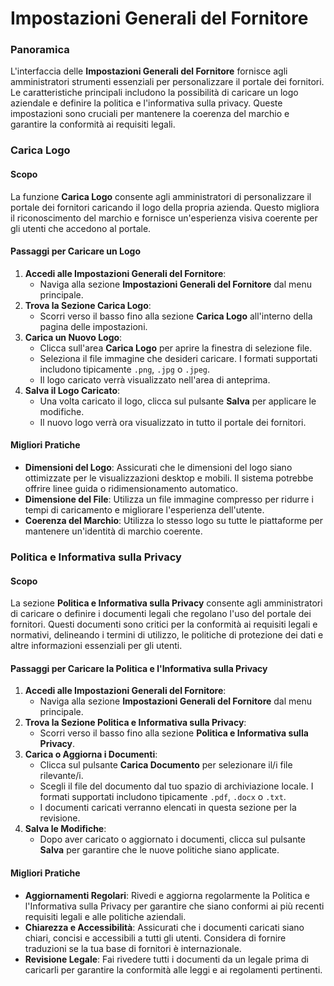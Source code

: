 # Impostazioni Generali del Fornitore

### Panoramica

L'interfaccia delle **Impostazioni Generali del Fornitore** fornisce agli amministratori strumenti essenziali per personalizzare il portale dei fornitori. Le caratteristiche principali includono la possibilità di caricare un logo aziendale e definire la politica e l'informativa sulla privacy. Queste impostazioni sono cruciali per mantenere la coerenza del marchio e garantire la conformità ai requisiti legali.

### Carica Logo

#### Scopo

La funzione **Carica Logo** consente agli amministratori di personalizzare il portale dei fornitori caricando il logo della propria azienda. Questo migliora il riconoscimento del marchio e fornisce un'esperienza visiva coerente per gli utenti che accedono al portale.

#### Passaggi per Caricare un Logo

1. **Accedi alle Impostazioni Generali del Fornitore**:
   * Naviga alla sezione **Impostazioni Generali del Fornitore** dal menu principale.
2. **Trova la Sezione Carica Logo**:
   * Scorri verso il basso fino alla sezione **Carica Logo** all'interno della pagina delle impostazioni.
3. **Carica un Nuovo Logo**:
   * Clicca sull'area **Carica Logo** per aprire la finestra di selezione file.
   * Seleziona il file immagine che desideri caricare. I formati supportati includono tipicamente `.png`, `.jpg` o `.jpeg`.
   * Il logo caricato verrà visualizzato nell'area di anteprima.
4. **Salva il Logo Caricato**:
   * Una volta caricato il logo, clicca sul pulsante **Salva** per applicare le modifiche.
   * Il nuovo logo verrà ora visualizzato in tutto il portale dei fornitori.

#### Migliori Pratiche

* **Dimensioni del Logo**: Assicurati che le dimensioni del logo siano ottimizzate per le visualizzazioni desktop e mobili. Il sistema potrebbe offrire linee guida o ridimensionamento automatico.
* **Dimensione del File**: Utilizza un file immagine compresso per ridurre i tempi di caricamento e migliorare l'esperienza dell'utente.
* **Coerenza del Marchio**: Utilizza lo stesso logo su tutte le piattaforme per mantenere un'identità di marchio coerente.

### Politica e Informativa sulla Privacy

#### Scopo

La sezione **Politica e Informativa sulla Privacy** consente agli amministratori di caricare o definire i documenti legali che regolano l'uso del portale dei fornitori. Questi documenti sono critici per la conformità ai requisiti legali e normativi, delineando i termini di utilizzo, le politiche di protezione dei dati e altre informazioni essenziali per gli utenti.

#### Passaggi per Caricare la Politica e l'Informativa sulla Privacy

1. **Accedi alle Impostazioni Generali del Fornitore**:
   * Naviga alla sezione **Impostazioni Generali del Fornitore** dal menu principale.
2. **Trova la Sezione Politica e Informativa sulla Privacy**:
   * Scorri verso il basso fino alla sezione **Politica e Informativa sulla Privacy**.
3. **Carica o Aggiorna i Documenti**:
   * Clicca sul pulsante **Carica Documento** per selezionare il/i file rilevante/i.
   * Scegli il file del documento dal tuo spazio di archiviazione locale. I formati supportati includono tipicamente `.pdf`, `.docx` o `.txt`.
   * I documenti caricati verranno elencati in questa sezione per la revisione.
4. **Salva le Modifiche**:
   * Dopo aver caricato o aggiornato i documenti, clicca sul pulsante **Salva** per garantire che le nuove politiche siano applicate.

#### Migliori Pratiche

* **Aggiornamenti Regolari**: Rivedi e aggiorna regolarmente la Politica e l'Informativa sulla Privacy per garantire che siano conformi ai più recenti requisiti legali e alle politiche aziendali.
* **Chiarezza e Accessibilità**: Assicurati che i documenti caricati siano chiari, concisi e accessibili a tutti gli utenti. Considera di fornire traduzioni se la tua base di fornitori è internazionale.
* **Revisione Legale**: Fai rivedere tutti i documenti da un legale prima di caricarli per garantire la conformità alle leggi e ai regolamenti pertinenti.
